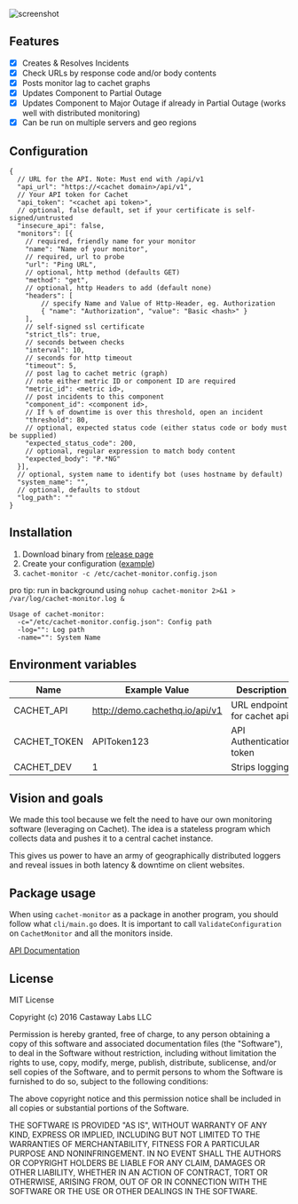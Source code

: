 ![screenshot](https://castawaylabs.github.io/cachet-monitor/screenshot.png)

Features
--------

- [x] Creates & Resolves Incidents
- [x] Check URLs by response code and/or body contents
- [x] Posts monitor lag to cachet graphs
- [x] Updates Component to Partial Outage
- [x] Updates Component to Major Outage if already in Partial Outage (works well with distributed monitoring)
- [x] Can be run on multiple servers and geo regions

Configuration
-------------

```
{
  // URL for the API. Note: Must end with /api/v1
  "api_url": "https://<cachet domain>/api/v1",
  // Your API token for Cachet
  "api_token": "<cachet api token>",
  // optional, false default, set if your certificate is self-signed/untrusted
  "insecure_api": false,
  "monitors": [{
    // required, friendly name for your monitor
    "name": "Name of your monitor",
    // required, url to probe
    "url": "Ping URL",
    // optional, http method (defaults GET)
    "method": "get",
    // optional, http Headers to add (default none)
    "headers": [
        // specify Name and Value of Http-Header, eg. Authorization
        { "name": "Authorization", "value": "Basic <hash>" }
    ],
    // self-signed ssl certificate
    "strict_tls": true,
    // seconds between checks
    "interval": 10,
    // seconds for http timeout
    "timeout": 5,
    // post lag to cachet metric (graph)
    // note either metric ID or component ID are required
    "metric_id": <metric id>,
    // post incidents to this component
    "component_id": <component id>,
    // If % of downtime is over this threshold, open an incident
    "threshold": 80,
    // optional, expected status code (either status code or body must be supplied)
    "expected_status_code": 200,
    // optional, regular expression to match body content
    "expected_body": "P.*NG"
  }],
  // optional, system name to identify bot (uses hostname by default)
  "system_name": "",
  // optional, defaults to stdout
  "log_path": ""
}
```

Installation
------------

1. Download binary from [release page](https://github.com/CastawayLabs/cachet-monitor/releases)
2. Create your configuration ([example](https://raw.githubusercontent.com/CastawayLabs/cachet-monitor/master/example.config.json))
3. `cachet-monitor -c /etc/cachet-monitor.config.json`

pro tip: run in background using `nohup cachet-monitor 2>&1 > /var/log/cachet-monitor.log &`

```
Usage of cachet-monitor:
  -c="/etc/cachet-monitor.config.json": Config path
  -log="": Log path
  -name="": System Name
```

Environment variables
---------------------

| Name         | Example Value                  | Description                 |
| ------------ | ------------------------------ | --------------------------- |
| CACHET_API   | http://demo.cachethq.io/api/v1 | URL endpoint for cachet api |
| CACHET_TOKEN | APIToken123                    | API Authentication token    |
| CACHET_DEV   | 1                              | Strips logging              |

Vision and goals
----------------

We made this tool because we felt the need to have our own monitoring software (leveraging on Cachet).
The idea is a stateless program which collects data and pushes it to a central cachet instance.

This gives us power to have an army of geographically distributed loggers and reveal issues in both latency & downtime on client websites.

Package usage
-------------

When using `cachet-monitor` as a package in another program, you should follow what `cli/main.go` does. It is important to call `ValidateConfiguration` on `CachetMonitor` and all the monitors inside.

[API Documentation](https://godoc.org/github.com/CastawayLabs/cachet-monitor)

## License

MIT License

Copyright (c) 2016 Castaway Labs LLC

Permission is hereby granted, free of charge, to any person obtaining a copy
of this software and associated documentation files (the "Software"), to deal
in the Software without restriction, including without limitation the rights
to use, copy, modify, merge, publish, distribute, sublicense, and/or sell
copies of the Software, and to permit persons to whom the Software is
furnished to do so, subject to the following conditions:

The above copyright notice and this permission notice shall be included in all
copies or substantial portions of the Software.

THE SOFTWARE IS PROVIDED "AS IS", WITHOUT WARRANTY OF ANY KIND, EXPRESS OR
IMPLIED, INCLUDING BUT NOT LIMITED TO THE WARRANTIES OF MERCHANTABILITY,
FITNESS FOR A PARTICULAR PURPOSE AND NONINFRINGEMENT. IN NO EVENT SHALL THE
AUTHORS OR COPYRIGHT HOLDERS BE LIABLE FOR ANY CLAIM, DAMAGES OR OTHER
LIABILITY, WHETHER IN AN ACTION OF CONTRACT, TORT OR OTHERWISE, ARISING FROM,
OUT OF OR IN CONNECTION WITH THE SOFTWARE OR THE USE OR OTHER DEALINGS IN THE
SOFTWARE.